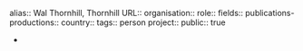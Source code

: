 alias:: Wal Thornhill, Thornhill
URL::
organisation::
role::
fields::
publications-productions:: 
country::
tags:: person
project::
public:: true

-